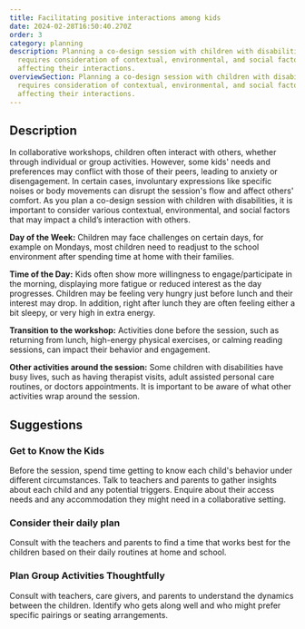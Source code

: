 ```yaml
---
title: Facilitating positive interactions among kids
date: 2024-02-28T16:50:40.270Z
order: 3
category: planning
description: Planning a co-design session with children with disabilities
  requires consideration of contextual, environmental, and social factors
  affecting their interactions.
overviewSection: Planning a co-design session with children with disabilities
  requires consideration of contextual, environmental, and social factors
  affecting their interactions.
---
```

## Description

In collaborative workshops, children often interact with others, whether through individual or group activities. However, some kids' needs and preferences may conflict with those of their peers, leading to anxiety or disengagement. In certain cases, involuntary expressions like specific noises or body movements can disrupt the session's flow and affect others' comfort. As you plan a co-design session with children with disabilities, it is important to consider various contextual, environmental, and social factors that may impact a child’s interaction with others.  

**Day of the Week:** Children may face challenges on certain days, for example on Mondays, most children need to readjust to the school environment after spending time at home with their families.

**Time of the Day:** Kids often show more willingness to engage/participate in the morning, displaying more fatigue or reduced interest as the day progresses. Children may be feeling very hungry just before lunch and their interest may drop. In addition, right after lunch they are often feeling either a bit sleepy, or very high in extra energy.

**Transition to the workshop:** Activities done before the session, such as returning from lunch, high-energy physical exercises, or calming reading sessions, can impact their behavior and engagement.

**Other activities around the session:** Some children with disabilities have busy lives, such as having therapist visits, adult assisted personal care routines, or doctors appointments. It is important to be aware of what other activities wrap around the session.



## Suggestions

### Get to Know the Kids

Before the session, spend time getting to know each child's behavior under different circumstances. Talk to teachers and parents to gather insights about each child and any potential triggers. Enquire about their access needs and any accommodation they might need in a collaborative setting.

### Consider their daily plan

Consult with the teachers and parents to find a time that works best for the children based on their daily routines at home and school. 

### Plan Group Activities Thoughtfully

Consult with teachers, care givers, and parents to understand the dynamics between the children. Identify who gets along well and who might prefer specific pairings or seating arrangements.
